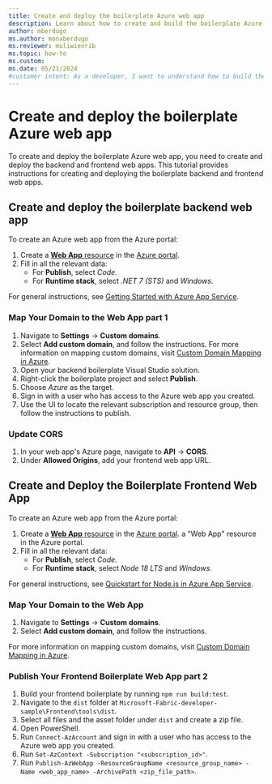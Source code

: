 ```yaml
---
title: Create and deploy the boilerplate Azure web app
description: Learn about how to create and build the boilerplate Azure web app.
author: mberdugo
ms.author: monaberdugo
ms.reviewer: muliwienrib
ms.topic: how-to
ms.custom:
ms.date: 05/21/2024
#customer intent: As a developer, I want to understand how to build the backend of a customized Fabric workload so that I can create customized user experiences.
---
```


# Create and deploy the boilerplate Azure web app

To create and deploy the boilerplate Azure web app, you need to create and deploy the backend and frontend web apps. This tutorial provides instructions for creating and deploying the boilerplate backend and frontend web apps.

## Create and deploy the boilerplate backend web app

To create an Azure web app from the Azure portal:

1. Create a [**Web App** resource](https://ms.portal.azure.com/#create/Microsoft.WebSite) in the [Azure portal](https://ms.portal.azure.com/#home).
1. Fill in all the relevant data:
   - For **Publish**, select *Code*.
   - For **Runtime stack**, select *.NET 7 (STS)* and *Windows*.

For general instructions, see [Getting Started with Azure App Service](/azure/app-service/getting-started?pivots=stack-net).

### Map Your Domain to the Web App part 1

1. Navigate to **Settings** -> **Custom domains**.
1. Select **Add custom domain**, and follow the instructions.
   For more information on mapping custom domains, visit [Custom Domain Mapping in Azure](/azure/app-service/app-service-web-tutorial-custom-domain?tabs=root%2Cazurecli).
1. Open your backend boilerplate Visual Studio solution.
1. Right-click the boilerplate project and select **Publish**.
1. Choose *Azure* as the target.
1. Sign in with a user who has access to the Azure web app you created.
1. Use the UI to locate the relevant subscription and resource group, then follow the instructions to publish.

### Update CORS

1. In your web app's Azure page, navigate to **API** -> **CORS**.
1. Under **Allowed Origins**, add your frontend web app URL.

## Create and Deploy the Boilerplate Frontend Web App

To create an Azure web app from the Azure portal:

1. Create a [**Web App** resource](https://ms.portal.azure.com/#create/Microsoft.WebSite) in the [Azure portal](https://ms.portal.azure.com/#home). a "Web App" resource in the Azure portal.
1. Fill in all the relevant data:
   - For **Publish**, select *Code*.
   - For **Runtime stack**, select *Node 18 LTS* and *Windows*.

For general instructions, see [Quickstart for Node.js in Azure App Service](/azure/app-service/quickstart-nodejs?tabs=windows&pivots=development-environment-azure-portal).

### Map Your Domain to the Web App

1. Navigate to **Settings** -> **Custom domains**.
1. Select **Add custom domain**, and follow the instructions.

For more information on mapping custom domains, visit [Custom Domain Mapping in Azure](/azure/app-service/app-service-web-tutorial-custom-domain?tabs=root%2Cazurecli).

### Publish Your Frontend Boilerplate Web App part 2

1. Build your frontend boilerplate by running `npm run build:test`.
1. Navigate to the `dist` folder at `Microsoft-Fabric-developer-sample\Frontend\tools\dist`.
1. Select all files and the asset folder under `dist` and create a zip file.
1. Open PowerShell.
1. Run `Connect-AzAccount` and sign in with a user who has access to the Azure web app you created.
1. Run `Set-AzContext -Subscription "<subscription_id>"`.
1. Run `Publish-AzWebApp -ResourceGroupName <resource_group_name> -Name <web_app_name> -ArchivePath <zip_file_path>`.
